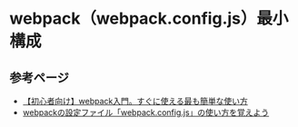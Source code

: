 # webpack（webpack.config.js）最小構成

## 参考ページ

- [【初心者向け】webpack入門。すぐに使える最も簡単な使い方](https://original-game.com/how-to-use-webpack/)
- [webpackの設定ファイル「webpack.config.js」の使い方を覚えよう](https://original-game.com/how-to-use-webpack-config-js/)
